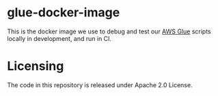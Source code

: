 # glue-docker-image

This is the docker image we use to debug and test our [AWS Glue](https://aws.amazon.com/glue/) scripts locally in development, and run in CI.

# Licensing

The code in this repository is released under Apache 2.0 License.